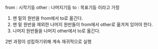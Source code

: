 from : 시작기둥
other : 나머지기둥
to : 목표기둥
이라고 가정

1. 맨 밑의 원반을 from에서 to로 옮긴다.
2. 맨 밑 원반을 제외한 나머지 원반들이 from에서 other로 옮겨져 있어야 한다.
3. 나머지 원반들을 나머지 other에서 to로 옮긴다.

2번 과정이 성립하기위해 계속 재귀적으로 실행
